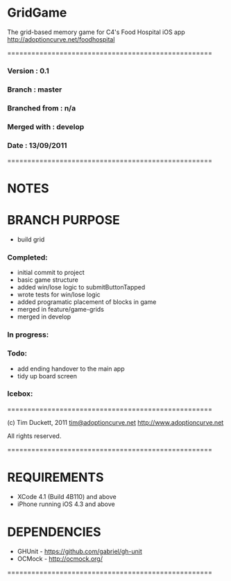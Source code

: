 # GridGame

The grid-based memory game for C4's Food Hospital iOS app
http://adoptioncurve.net/foodhospital

===================================================

### Version         :   0.1
### Branch          :   master
### Branched from   :   n/a
### Merged with     :  	develop
### Date            :   13/09/2011

===================================================

# NOTES

# BRANCH PURPOSE
- build grid

### Completed:
- initial commit to project
- basic game structure
- added win/lose logic to submitButtonTapped
- wrote tests for win/lose logic
- added programatic placement of blocks in game
- merged in feature/game-grids
- merged in develop

### In progress:

### Todo:
- add ending handover to the main app
- tidy up board screen

### Icebox:

===================================================

(c) Tim Duckett, 2011
tim@adoptioncurve.net
http://www.adoptioncurve.net

All rights reserved.

===================================================

# REQUIREMENTS

- XCode 4.1 (Build 4B110) and above
- iPhone running iOS 4.3 and above

# DEPENDENCIES
- GHUnit 					- https://github.com/gabriel/gh-unit
- OCMock 					- http://ocmock.org/

===================================================